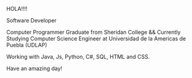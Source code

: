 HOLA!!!!

Software Developer

Computer Programmer Graduate from Sheridan College
&&
Currently Studying Computer Science Engineer at Universidad de la Americas de Puebla (UDLAP)

Working with Java, Js, Python, C#, SQL, HTML and CSS.

Have an amazing day!
